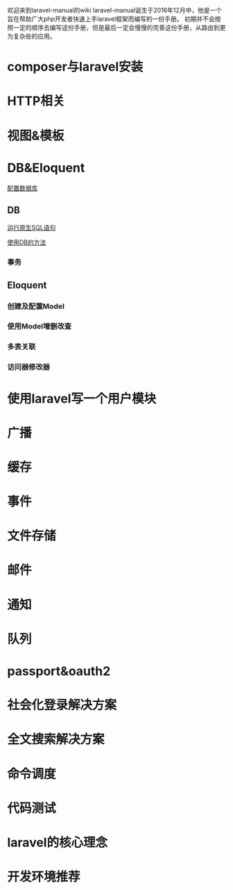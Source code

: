 欢迎来到laravel-manual的wiki
laravel-manual诞生于2016年12月中，他是一个旨在帮助广大php开发者快速上手laravel框架而编写的一份手册。
初期并不会按照一定的顺序去编写这份手册，但是最后一定会慢慢的完善这份手册，从路由到更为复杂些的应用。

# composer与laravel安装
# HTTP相关
# 视图&amp;模板
# DB&amp;Eloquent
[配置数据库](https://github.com/xshaitt/laravel-manual/wiki/%E9%85%8D%E7%BD%AE%E6%95%B0%E6%8D%AE%E5%BA%93)
## DB
[运行原生SQL语句](https://github.com/xshaitt/laravel-manual/wiki/%E4%BD%BF%E7%94%A8DB%E6%89%A7%E8%A1%8C%E5%8E%9F%E7%94%9FSQL)

[使用DB的方法](https://github.com/xshaitt/laravel-manual/wiki/使用DB的方法)
### 事务
## Eloquent
### 创建及配置Model
### 使用Model增删改查
### 多表关联
### 访问器修改器
# 使用laravel写一个用户模块
# 广播
# 缓存
# 事件
# 文件存储
# 邮件
# 通知
#  队列
#  passport&amp;oauth2
#  社会化登录解决方案
#  全文搜索解决方案
#  命令调度
#  代码测试
#  laravel的核心理念
# 开发环境推荐